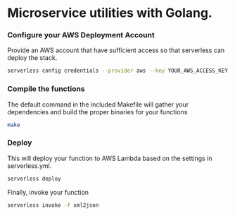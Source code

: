 # Microservice utilities with Golang.

### Configure your AWS Deployment Account

Provide an AWS account that have sufficient access so that serverless can deploy the stack.

```sh
serverless config credentials --provider aws --key YOUR_AWS_ACCESS_KEY --secret YOUR_AWS_SECRET_KEY
```

### Compile the functions

The default command in the included Makefile will gather your dependencies and build the proper binaries for your functions

```sh
make
```

### Deploy

This will deploy your function to AWS Lambda based on the settings in serverless.yml.

```sh
serverless deploy
```

Finally, invoke your function

```sh
serverless invoke -f xml2json
```